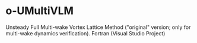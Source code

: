 # o-UMultiVLM
Unsteady Full Multi-wake Vortex Lattice Method ("original" version; only for multi-wake dynamics verification).
Fortran (Visual Studio Project)
